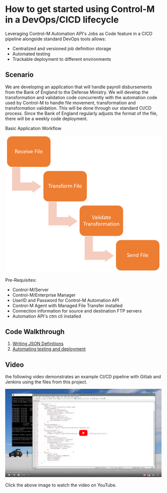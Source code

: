 # How to get started using Control-M in a DevOps/CICD lifecycle

Leveraging Control-M Automation API's Jobs as Code feature in a CICD pipeline alongside standard DevOps tools allows:
* Centralized and versioned job definition storage
* Automated testing
* Trackable deployment to different environments

## Scenario
We are developing an application that will handle payroll disbursements from the Bank of England to the Defense Ministry.  We will develop the transformation and validation code concurrently with the automation code used by Control-M to handle file movement, transformation and transformation validation.  This will be done through our standard CI/CD process. Since the Bank of England regularly adjusts the format of the file, there will be a weekly code deployment.

Basic Application Workflow

![Workflow Image](./images/Workflow.PNG )

Pre-Requisites:
* Control-M/Server
* Control-M/Enterprise Manager
* UserID and Password for Control-M Automation API
* Control-M Agent with Managed File Transfer installed
* Connection information for source and destination FTP servers 
* Automation API's ctm cli installed

## Code Walkthrough
1. [Writing JSON Definitions](./ctmjobs/README.md)
2. [Automating testing and deployment](./Jenkinsfile.md)

## Video

the following video demonstrates an example CI/CD pipeline with Gitlab and 
Jenkins using the files from this project.

[![Watch the video](images/YouTubeLink.PNG)](https://youtu.be/VUudB0hrCtQ)

Click the above image to watch the video on YouTube.